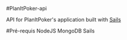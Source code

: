 #PlanItPoker-api

API for PlanItPoker's application built with [Sails](http://sailsjs.org)

#Pré-requis
NodeJS
MongoDB
Sails
